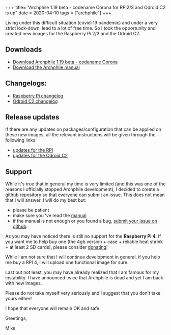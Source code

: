 +++
title= "Archphile 1.19 beta - codename Corona for RPI2/3 and Odroid C2 is up"
date = 2020-04-10
tags =  ["archphile"]
+++

Living under this difficult situation (covid-19 pandemic) and under a very strict lock-down, lead to a lot of free time. So I took the opportunity and created new images for the Raspberry Pi 2/3 and the Odroid C2.

## Downloads

- [Download Archphile 1.19 beta - codename Corona](https://archphile.org/download)
- [Download the Archphile manual](https://archphile.org/manual/archphile-manual.pdf)

## Changelogs: 

- [Raspberry Pi changelog](https://archphile.org/changelog/rpi23.txt)
- [Odroid C2 changelog](https://archphile.org/changelog/odroidc2.txt)

## Release updates
If there are any updates on packages/configuration that can be applied on these new images, all the relevant instructions will be given through the following links:

- [updates for the RPI](https://archphile.org/changelog/updates-rpi23.txt)
- [updates for the Odroid C2](https://archphile.org/changelog/updates-odroidc2.txt)


## Support

While it's true that in general my time is very limited (and this was one of the reasons I officially stopped Archphile development), I decided to create a github repository so that everyone can submit an issue. This does not mean that I will answer. I will do my best but:

- please be patient
- make sure you 've read the [manual](https://archphile.org/manual/)
- if the manual is not enough or you found a bug, [submit your issue on github](https://github.com/archphile/support/issues).
 

As you may have noticed there is still no support for the **Raspberry Pi 4**. If you want me to help buy one (the 4gb version + case  + reliable heat shrink + at least 2 SD cards), please consider [donating](https://www.paypal.com/cgi-bin/webscr?cmd=_s-xclick&hosted_button_id=BDJDPBBTJDKZC&source=url)!

While I am not sure that I will continue development in general, if you help me buy a RPI 4, I will upload one functional image for sure.

Last but not least, you may have already realized that I am famous for my instability. I have announced twice that Archphile is dead and yet I am back with new images. 

Please do not take myself very seriously and I suggest that you don't take yours either!

I hope that everyone will remain OK and safe.

Greetings,

Mike


